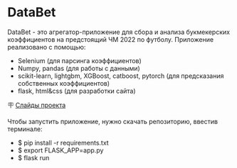 # DataBet

DataBet - это агрегатор-приложение для сбора и анализа букмекерских коэффициентов на предстоящий ЧМ 2022 по футболу.
Приложение реализовано с помощью:

- Selenium (для парсинга коэффициентов)
- Numpy, pandas (для работы с данными)
- scikit-learn, lightgbm, XGBoost, catboost, pytorch (для предсказания собственных коэффициентов)
- flask, html&css (для разработки сайта)


🪧 [Слайды проекта](./descriptions/final_project.pdf)


Чтобы запустить приложение, нужно скачать репозиторию, ввестив терминале:

- $ pip install -r requirements.txt
- $ export FLASK_APP=app.py
- $ flask run
